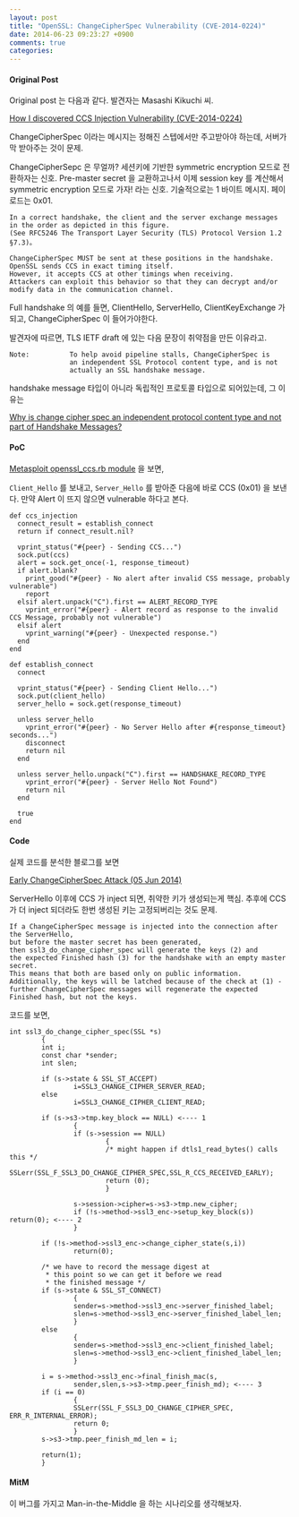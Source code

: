 ```yaml
---
layout: post
title: "OpenSSL: ChangeCipherSpec Vulnerability (CVE-2014-0224)"
date: 2014-06-23 09:23:27 +0900
comments: true
categories: 
---
```


#### Original Post

Original post 는 다음과 같다. 발견자는 Masashi Kikuchi 씨.

[How I discovered CCS Injection Vulnerability (CVE-2014-0224)](http://ccsinjection.lepidum.co.jp/blog/2014-06-05/CCS-Injection-en/index.html)

ChangeCipherSpec 이라는 메시지는 정해진 스텝에서만 주고받아야 하는데, 서버가 막 받아주는 것이 문제.

ChangeCipherSepc 은 무얼까? 세션키에 기반한 symmetric encryption 모드로 전환하자는 신호. Pre-master secret 을 교환하고나서 이제 session key 를 계산해서 symmetric encryption 모드로 가자! 라는 신호. 기술적으로는 1 바이트 메시지. 페이로드는 0x01.

    In a correct handshake, the client and the server exchange messages 
    in the order as depicted in this figure. 
    (See RFC5246 The Transport Layer Security (TLS) Protocol Version 1.2 §7.3)。

    ChangeCipherSpec MUST be sent at these positions in the handshake. 
    OpenSSL sends CCS in exact timing itself. 
    However, it accepts CCS at other timings when receiving. 
    Attackers can exploit this behavior so that they can decrypt and/or 
    modify data in the communication channel.

Full handshake 의 예를 들면, ClientHello, ServerHello, ClientKeyExchange 가 되고, ChangeCipherSpec 이 들어가야한다.

발견자에 따르면, TLS IETF draft 에 있는 다음 문장이 취약점을 만든 이유라고.

    Note:          To help avoid pipeline stalls, ChangeCipherSpec is
                   an independent SSL Protocol content type, and is not
                   actually an SSL handshake message.

handshake message 타입이 아니라 독립적인 프로토콜 타입으로 되어있는데, 그 이유는

[Why is change cipher spec an independent protocol content type and not part of Handshake Messages?](http://security.stackexchange.com/questions/24755/why-is-change-cipher-spec-an-independent-protocol-content-type-and-not-part-of-h)


#### PoC

[Metasploit openssl_ccs.rb module](https://github.com/rapid7/metasploit-framework/blob/master/modules/auxiliary/scanner/ssl/openssl_ccs.rb) 을 보면,

`Client_Hello` 를 보내고, `Server_Hello` 를 받아준 다음에 바로 CCS (0x01) 을 보낸다. 만약 Alert 이 뜨지 않으면 vulnerable 하다고 본다.

    def ccs_injection
      connect_result = establish_connect
      return if connect_result.nil?
  
      vprint_status("#{peer} - Sending CCS...")
      sock.put(ccs)
      alert = sock.get_once(-1, response_timeout)
      if alert.blank?
        print_good("#{peer} - No alert after invalid CSS message, probably vulnerable")
        report
      elsif alert.unpack("C").first == ALERT_RECORD_TYPE
        vprint_error("#{peer} - Alert record as response to the invalid CCS Message, probably not vulnerable")
      elsif alert
        vprint_warning("#{peer} - Unexpected response.")
      end
    end
  
    def establish_connect
      connect
  
      vprint_status("#{peer} - Sending Client Hello...")
      sock.put(client_hello)
      server_hello = sock.get(response_timeout)
  
      unless server_hello
        vprint_error("#{peer} - No Server Hello after #{response_timeout} seconds...")
        disconnect
        return nil
      end
  
      unless server_hello.unpack("C").first == HANDSHAKE_RECORD_TYPE
        vprint_error("#{peer} - Server Hello Not Found")
        return nil
      end
  
      true
    end


#### Code

실제 코드를 분석한 블로그를 보면

[Early ChangeCipherSpec Attack (05 Jun 2014)](https://www.imperialviolet.org/2014/06/05/earlyccs.html)

ServerHello 이후에 CCS 가 inject 되면, 취약한 키가 생성되는게 핵심. 
추후에 CCS 가 더 inject 되더라도 한번 생성된 키는 고정되버리는 것도 문제.

    If a ChangeCipherSpec message is injected into the connection after the ServerHello, 
    but before the master secret has been generated, 
    then ssl3_do_change_cipher_spec will generate the keys (2) and 
    the expected Finished hash (3) for the handshake with an empty master secret. 
    This means that both are based only on public information. 
    Additionally, the keys will be latched because of the check at (1) - 
    further ChangeCipherSpec messages will regenerate the expected Finished hash, but not the keys.

코드를 보면,

    int ssl3_do_change_cipher_spec(SSL *s)
            {
            int i;
            const char *sender;
            int slen;

            if (s->state & SSL_ST_ACCEPT)
                    i=SSL3_CHANGE_CIPHER_SERVER_READ;
            else
                    i=SSL3_CHANGE_CIPHER_CLIENT_READ;

            if (s->s3->tmp.key_block == NULL) <---- 1
                    {
                    if (s->session == NULL)
                            {
                            /* might happen if dtls1_read_bytes() calls this */
                            SSLerr(SSL_F_SSL3_DO_CHANGE_CIPHER_SPEC,SSL_R_CCS_RECEIVED_EARLY);
                            return (0);
                            }

                    s->session->cipher=s->s3->tmp.new_cipher;
                    if (!s->method->ssl3_enc->setup_key_block(s)) return(0); <---- 2
                    }

            if (!s->method->ssl3_enc->change_cipher_state(s,i))
                    return(0);

            /* we have to record the message digest at
             * this point so we can get it before we read
             * the finished message */
            if (s->state & SSL_ST_CONNECT)
                    {
                    sender=s->method->ssl3_enc->server_finished_label;
                    slen=s->method->ssl3_enc->server_finished_label_len;
                    }
            else
                    {
                    sender=s->method->ssl3_enc->client_finished_label;
                    slen=s->method->ssl3_enc->client_finished_label_len;
                    }

            i = s->method->ssl3_enc->final_finish_mac(s,
                    sender,slen,s->s3->tmp.peer_finish_md); <---- 3
            if (i == 0)
                    {
                    SSLerr(SSL_F_SSL3_DO_CHANGE_CIPHER_SPEC, ERR_R_INTERNAL_ERROR);
                    return 0;
                    }
            s->s3->tmp.peer_finish_md_len = i;

            return(1);
            }


#### MitM

이 버그를 가지고 Man-in-the-Middle 을 하는 시나리오를 생각해보자.

